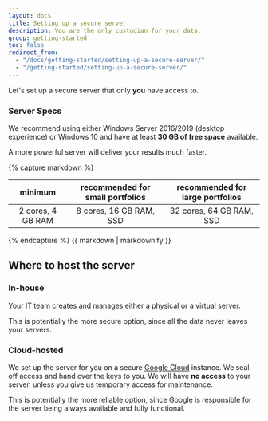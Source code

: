 ```yaml
---
layout: docs
title: Setting up a secure server
description: You are the only custodian for your data.
group: getting-started
toc: false
redirect_from:
  - "/docs/getting-started/setting-up-a-secure-server/"
  - "/getting-started/setting-up-a-secure-server/"
---
```


Let's set up a secure server that only **you** have access to.

### Server Specs
We recommend using either Windows Server 2016/2019 (desktop experience) or Windows 10 and have at least **30 GB of free space** available.

A more powerful server will deliver your results much faster.

<div class="half-table">
{% capture markdown %}

| minimum | recommended for small portfolios | recommended for large portfolios |
|:---------------------:|:-----------------------:|:-----------------------:|
| 2 cores, 4 GB RAM | 8 cores, 16 GB RAM, SSD | 32 cores, 64 GB RAM, SSD |

{% endcapture %}
{{ markdown | markdownify }}
</div>

## Where to host the server

### In-house

Your IT team creates and manages either a physical or a virtual server.

This is potentially the more secure option, since all the data never leaves your servers.

### Cloud-hosted

We set up the server for you on a secure [Google Cloud](https://cloud.google.com/) instance. We seal off access and hand over the keys to you. We will have **no access** to your server, unless you give us temporary access for maintenance.

This is potentially the more reliable option, since Google is responsible for the server being always available and fully functional.